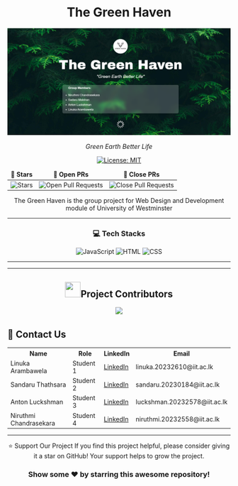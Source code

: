 <div align="center">

# The Green Haven 

![GreenHaven](assets/images/editorL/Splash.PNG)


<i>Green Earth Better Life</i>

</div>

<div align = "center">

[![License: MIT](https://img.shields.io/badge/License-MIT-yellow.svg)](https://opensource.org/licenses/MIT)

<table align="center">
    <thead align="center">
        <tr border: 1px;>
            <td><b>🌟 Stars</b></td>
            <td><b>🔔 Open PRs</b></td>
            <td><b>🔕 Close PRs</b></td>
        </tr>
     </thead>
    <tbody>
         <tr>
            <td><img alt="Stars" src="https://img.shields.io/github/stars/LinukaAr/TheGreenHaven?style=flat&logo=github"/></td>
            <td><img alt="Open Pull Requests" src="https://img.shields.io/github/issues-pr/LinukaAr/TheGreenHaven?style=flat&logo=github"/></td>
           <td><img alt="Close Pull Requests" src="https://img.shields.io/github/issues-pr-closed/LinukaAr/TheGreenHaven?style=flat&color=critical&logo=github"/></td>
        </tr>
    </tbody>
</table>
</div>

<div align="center">
The Green Haven is the group project for Web Design and Development module of University of Westminster
</div>

<hr>

<div align="center">

### 💻 **Tech Stacks**

![JavaScript](https://img.shields.io/badge/JavaScript-%23F7DF1E.svg?style=for-the-badge&logo=javascript&logoColor=black)
![HTML](https://img.shields.io/badge/HTML-%23E34F26.svg?style=for-the-badge&logo=html5&logoColor=white)
![CSS](https://img.shields.io/badge/CSS-%231572B6.svg?style=for-the-badge&logo=css3&logoColor=white)


</div>  
<hr>
<hr>

<div>
  <h2 align = "center"><img src="https://raw.githubusercontent.com/Tarikul-Islam-Anik/Animated-Fluent-Emojis/master/Emojis/Smilies/Red%20Heart.png" width="35" height="35">Project Contributors</h2>
  <div align = "center">

<a href="https://github.com/LinukaAr/TheGreenHaven/graphs/contributors">
  <img src="https://contrib.rocks/image?repo=LinukaAr/TheGreenHaven" />
</a>

</div>
<div>
  <h2>🔗 Contact Us</h2>
</div>

<table>
    <tr>
        <th>Name</th>
        <th>Role</th>
        <th>LinkedIn</th>
        <th>Email</th>
    </tr>
    <tr>
        <td>Linuka Arambawela</td>
        <td>Student 1</td>
        <td><a href="https://www.linkedin.com/in/linuka-arambawela/" target="_blank">LinkedIn</a></td>
        <td>linuka.20232610@iit.ac.lk</td>
    </tr>
    <tr>
        <td>Sandaru Thathsara</td>
        <td>Student 2</td>
        <td><a href="https://www.linkedin.com/in/sandaru-thathsara-b20a3b2b2/" target="_blank">LinkedIn</a></td>
        <td>sandaru.20230184@iit.ac.lk</td>
    </tr>
    <tr>
        <td>Anton Luckshman</td>
        <td>Student 3</td>
        <td><a href="https://www.linkedin.com/in/anton-luckshman-53121a265/" target="_blank">LinkedIn</a></td>
        <td>luckshman.20232578@iit.ac.lk</td>
    </tr>
    <tr>
        <td>Niruthmi Chandrasekara</td>
        <td>Student 4</td>
        <td><a href="#" target="_blank">LinkedIn</a></td>
        <td>niruthmi.20232558@iit.ac.lk</td>
    </tr>
    
</table>

<hr>

<div align="center">
⭐️ Support Our Project
If you find this project helpful, please consider giving it a star on GitHub! Your support helps to grow the project.

### Show some ❤️ by starring this awesome repository!
</div>
